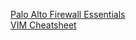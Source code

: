 [Palo Alto Firewall Essentials](https://github.com/schlangens/knowledge-base/blob/main/Palo%20Alto%20Essentials/palo-alto-essentials.md)<br /> 
[VIM Cheatsheet](https://github.com/schlangens/knowledge-base/blob/main/VIM%20Cheatsheet/vim.md)  
